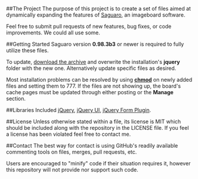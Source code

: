 ##The Project
The purpose of this project is to create a set of files aimed at dynamically expanding the features of [Saguaro](http://saguaroimgboard.tk), an imageboard software.

Feel free to submit pull requests of new features, bug fixes, or code improvements. We could all use some.

##Getting Started
Saguaro version **0.98.3b3** or newer is required to fully utilize these files.

To update, [download the archive](https://github.com/RePod/saguaro-jquery/archive/master.zip) and overwrite the installation's **jquery** folder with the new one.
Alternatively update specific files as desired.

Most installation problems can be resolved by using **[chmod](https://www.google.com/?#q=chmod)** on newly added files and setting them to 777. If the files are not showing up, the board's cache pages must be updated through either posting or the **Manage** section.

##Libraries Included
[jQuery](http://jquery.com/), [jQuery UI](http://jqueryui.com/), [jQuery Form Plugin](http://jquery.malsup.com/form/).

##License
Unless otherwise stated within a file, its license is MIT which should be included along with the repository in the LICENSE file. If you feel a license has been violated feel free to contact me.

##Contact
The best way for contact is using GitHub's readily available commenting tools on files, merges, pull requests, etc.

Users are encouraged to "minify" code if their situation requires it, however this repository will not provide nor support such code.	